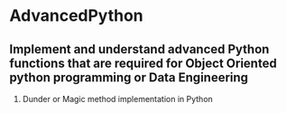 # AdvancedPython

## Implement and understand advanced Python functions that are required for Object Oriented python programming or Data Engineering

1. Dunder or Magic method implementation in Python
